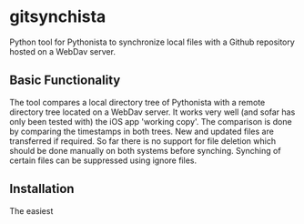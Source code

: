 # gitsynchista
Python tool for Pythonista to synchronize local files with a Github repository hosted on a WebDav server.

## Basic Functionality
The tool compares a local directory tree of Pythonista with a remote directory tree located on a WebDav server. It works very well (and sofar has only been tested with) the iOS app 'working copy'. The comparison is done by comparing the timestamps in both trees. New and updated files are transferred if required. So far there is no support for file deletion which should be done manually on both systems before synching. Synching of certain files can be suppressed using ignore files.

## Installation

The easiest 
